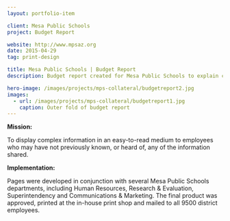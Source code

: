 ```yaml
---
layout: portfolio-item

client: Mesa Public Schools
project: Budget Report

website: http://www.mpsaz.org
date: 2015-04-29
tag: print-design

title: Mesa Public Schools | Budget Report
description: Budget report created for Mesa Public Schools to explain changes in state educational funding and what they mean to employees. Report was printed and distributed to all 9500 employees.

hero-image: /images/projects/mps-collateral/budgetreport2.jpg
images:
  - url: /images/projects/mps-collateral/budgetreport1.jpg
    caption: Outer fold of budget report
---
```


**Mission:**

  To display complex information in an easy-to-read medium to employees who may have not previously known, or heard of, any of the information shared.

**Implementation:**

  Pages were developed in conjunction with several Mesa Public Schools departments, including Human Resources, Research & Evaluation, Superintendency and Communications & Marketing. The final product was approved, printed at the in-house print shop and mailed to all 9500 district employees.